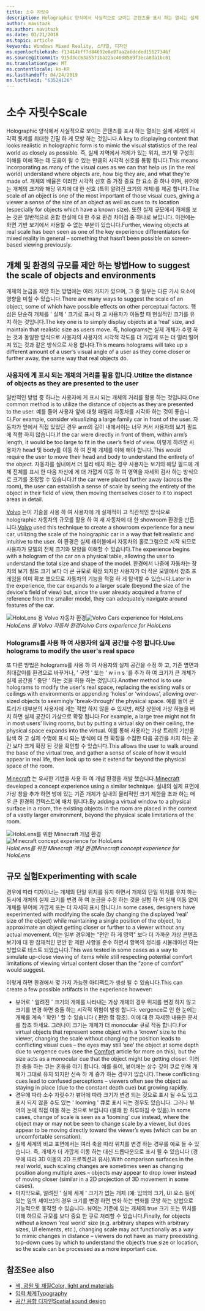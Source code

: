 ```yaml
---
title: 소수 자릿수
description: Holographic 양식에서 사실적으로 보이는 콘텐츠를 표시 하는 열쇠는 실제 세계의 시각적 통계를 최대한 긴밀 하 게 모방 하는 것입니다.
author: mavitazk
ms.author: mavitazk
ms.date: 03/21/2018
ms.topic: article
keywords: Windows Mixed Reality, 스타일, 디자인
ms.openlocfilehash: f13414bff7d84692e8e87aa2abdcded15627346f
ms.sourcegitcommit: 915d3cc63a5571ba22ac4608589f3eca8da1bc81
ms.translationtype: MT
ms.contentlocale: ko-KR
ms.lasthandoff: 04/24/2019
ms.locfileid: "63524126"
---
```

# <a name="scale"></a><span data-ttu-id="dfd06-104">소수 자릿수</span><span class="sxs-lookup"><span data-stu-id="dfd06-104">Scale</span></span>

<span data-ttu-id="dfd06-105">Holographic 양식에서 사실적으로 보이는 콘텐츠를 표시 하는 열쇠는 실제 세계의 시각적 통계를 최대한 긴밀 하 게 모방 하는 것입니다.</span><span class="sxs-lookup"><span data-stu-id="dfd06-105">A key to displaying content that looks realistic in holographic form is to mimic the visual statistics of the real world as closely as possible.</span></span> <span data-ttu-id="dfd06-106">즉, 실제 지역에서 개체가 있는 위치, 크기 및 구성의 이해를 이해 하는 데 도움이 될 수 있는 만큼의 시각적 신호를 통합 합니다.</span><span class="sxs-lookup"><span data-stu-id="dfd06-106">This means incorporating as many of the visual cues as we can that help us (in the real world) understand where objects are, how big they are, and what they’re made of.</span></span> <span data-ttu-id="dfd06-107">개체의 배율은 이러한 시각적 신호 중 가장 중요 한 요소 중 하나 이며, 뷰어에는 개체의 크기와 해당 위치에 대 한 신호 (특히 알려진 크기의 개체)를 제공 합니다.</span><span class="sxs-lookup"><span data-stu-id="dfd06-107">The scale of an object is one of the most important of those visual cues, giving a viewer a sense of the size of an object as well as cues to its location (especially for objects which have a known size).</span></span> <span data-ttu-id="dfd06-108">또한 실제 규모에서 개체를 보는 것은 일반적으로 혼합 현실에 대 한 주요 환경 차이점 중 하나로 보입니다. 이전에는 화면 기반 보기에서 사용할 수 없는 부분이 있습니다.</span><span class="sxs-lookup"><span data-stu-id="dfd06-108">Further, viewing objects at real scale has been seen as one of the key experience differentiators for mixed reality in general – something that hasn’t been possible on screen-based viewing previously.</span></span>

## <a name="how-to-suggest-the-scale-of-objects-and-environments"></a><span data-ttu-id="dfd06-109">개체 및 환경의 규모를 제안 하는 방법</span><span class="sxs-lookup"><span data-stu-id="dfd06-109">How to suggest the scale of objects and environments</span></span>

<span data-ttu-id="dfd06-110">개체의 눈금을 제안 하는 방법에는 여러 가지가 있으며, 그 중 일부는 다른 가시 요소에 영향을 미칠 수 있습니다.</span><span class="sxs-lookup"><span data-stu-id="dfd06-110">There are many ways to suggest the scale of an object, some of which have possible effects on other perceptual factors.</span></span> <span data-ttu-id="dfd06-111">핵심은 단순히 개체를 ' 실제 ' 크기로 표시 하 고 사용자가 이동할 때 현실적인 크기를 유지 하는 것입니다.</span><span class="sxs-lookup"><span data-stu-id="dfd06-111">The key one is to simply display objects at a ‘real’ size, and maintain that realistic size as users move.</span></span> <span data-ttu-id="dfd06-112">즉, holograms는 실제 개체가 수행 하는 것과 동일한 방식으로 사용자의 사용자의 시각적 각도를 더 가깝게 또는 더 멀리 떨어져 있는 것과 같은 방식으로 사용 합니다.</span><span class="sxs-lookup"><span data-stu-id="dfd06-112">This means holograms will take up a different amount of a user’s visual angle of a user as they come closer or further away, the same way that real objects do.</span></span>

### <a name="utilize-the-distance-of-objects-as-they-are-presented-to-the-user"></a><span data-ttu-id="dfd06-113">사용자에 게 표시 되는 개체의 거리를 활용 합니다.</span><span class="sxs-lookup"><span data-stu-id="dfd06-113">Utilize the distance of objects as they are presented to the user</span></span>

<span data-ttu-id="dfd06-114">일반적인 방법 중 하나는 사용자에 게 표시 되는 개체의 거리를 활용 하는 것입니다.</span><span class="sxs-lookup"><span data-stu-id="dfd06-114">One common method is to utilize the distance of objects as they are presented to the user.</span></span> <span data-ttu-id="dfd06-115">예를 들어 사용자 앞에 대형 패밀리 자동차를 시각화 하는 것이 좋습니다.</span><span class="sxs-lookup"><span data-stu-id="dfd06-115">For example, consider visualizing a large family car in front of the user.</span></span> <span data-ttu-id="dfd06-116">자동차가 앞에서 직접 있었던 경우 arm의 길이 내에서이는 너무 커서 사용자의 보기 필드에 적합 하지 않습니다.</span><span class="sxs-lookup"><span data-stu-id="dfd06-116">If the car were directly in front of them, within arm’s length, it would be too large to fit in the user’s field of view.</span></span> <span data-ttu-id="dfd06-117">이렇게 하려면 사용자가 head 및 body를 이동 하 여 전체 개체를 이해 해야 합니다.</span><span class="sxs-lookup"><span data-stu-id="dfd06-117">This would require the user to move their head and body to understand the entirety of the object.</span></span> <span data-ttu-id="dfd06-118">자동차를 실내에서 더 멀리 배치 하는 경우 사용자는 보기의 해당 필드에 개체 전체를 표시 한 다음 자신에 게 더 가깝게 이동 하 여 영역을 자세히 검사 하는 방식으로 크기를 조정할 수 있습니다.</span><span class="sxs-lookup"><span data-stu-id="dfd06-118">If the car were placed further away (across the room), the user can establish a sense of scale by seeing the entirety of the object in their field of view, then moving themselves closer to it to inspect areas in detail.</span></span>

<span data-ttu-id="dfd06-119">[Volvo](https://www.youtube.com/watch?v=DilzwF90vec) 는이 기술을 사용 하 여 사용자에 게 실제적이 고 직관적인 방식으로 holographic 자동차의 규모를 활용 하 여 새 자동차에 대 한 showroom 환경을 만듭니다.</span><span class="sxs-lookup"><span data-stu-id="dfd06-119">[Volvo](https://www.youtube.com/watch?v=DilzwF90vec) used this technique to create a showroom experience for a new car, utilizing the scale of the holographic car in a way that felt realistic and intuitive to the user.</span></span> <span data-ttu-id="dfd06-120">이 환경은 실제 테이블에서 자동차의 홀로그램으로 시작 되므로 사용자가 모델의 전체 크기와 모양을 이해할 수 있습니다.</span><span class="sxs-lookup"><span data-stu-id="dfd06-120">The experience begins with a hologram of the car on a physical table, allowing the user to understand the total size and shape of the model.</span></span> <span data-ttu-id="dfd06-121">환경에서 나중에 자동차는 장치의 보기 필드 크기 보다 더 큰 규모로 확장 되지만 사용자가 더 작은 모델에서 참조 프레임을 이미 확보 했으므로 자동차의 기능을 적절 하 게 탐색할 수 있습니다.</span><span class="sxs-lookup"><span data-stu-id="dfd06-121">Later in the experience, the car expands to a larger scale (beyond the size of the device's field of view) but, since the user already acquired a frame of reference from the smaller model, they can adequately navigate around features of the car.</span></span>

<span data-ttu-id="dfd06-122">![HoloLens 용 Volvo 자동차 환경](images/volvo-cars-microsoft-hololens-experience01-640px.jpg)</span><span class="sxs-lookup"><span data-stu-id="dfd06-122">![Volvo Cars experience for HoloLens](images/volvo-cars-microsoft-hololens-experience01-640px.jpg)</span></span><br>
<span data-ttu-id="dfd06-123">*HoloLens 용 Volvo 자동차 환경*</span><span class="sxs-lookup"><span data-stu-id="dfd06-123">*Volvo Cars experience for HoloLens*</span></span>

### <a name="use-holograms-to-modify-the-users-real-space"></a><span data-ttu-id="dfd06-124">Holograms를 사용 하 여 사용자의 실제 공간을 수정 합니다.</span><span class="sxs-lookup"><span data-stu-id="dfd06-124">Use holograms to modify the user's real space</span></span>

<span data-ttu-id="dfd06-125">또 다른 방법은 holograms를 사용 하 여 사용자의 실제 공간을 수정 하 고, 기존 옆면과 최대값이를 환경으로 바꾸거나, ' 구멍 ' 또는 ' w i n s '를 추가 하 여 크기가 큰 개체가 실제 공간을 ' 중단 ' 하는 것을 허용 하는 것입니다.</span><span class="sxs-lookup"><span data-stu-id="dfd06-125">Another method is to use holograms to modify the user's real space, replacing the existing walls or ceilings with environments or appending ‘holes’ or ‘windows’, allowing over-sized objects to seemingly 'break-through' the physical space.</span></span> <span data-ttu-id="dfd06-126">예를 들어 큰 트리가 대부분의 사용자에 게는 적합 하지 않을 수 있지만, 해당 상한에 가상 하늘을 배치 하면 실제 공간이 가상으로 확장 됩니다.</span><span class="sxs-lookup"><span data-stu-id="dfd06-126">For example, a large tree might not fit in most users’ living rooms, but by putting a virtual sky on their ceiling, the physical space expands into the virtual.</span></span> <span data-ttu-id="dfd06-127">이를 통해 사용자는 가상 트리의 기반을 탐색 하 고 실제 수명에 표시 되는 방식에 대 한 확장을 수집한 다음 공간을 차지 하는 공간 보다 크게 확장 된 것을 확인할 수 있습니다.</span><span class="sxs-lookup"><span data-stu-id="dfd06-127">This allows the user to walk around the base of the virtual tree, and gather a sense of scale of how it would appear in real life, then look up to see it extend far beyond the physical space of the room.</span></span>

<span data-ttu-id="dfd06-128">[Minecraft](https://minecraft.net/) 는 유사한 기법을 사용 하 여 개념 환경을 개발 했습니다.</span><span class="sxs-lookup"><span data-stu-id="dfd06-128">[Minecraft](https://minecraft.net/) developed a concept experience using a similar technique.</span></span> <span data-ttu-id="dfd06-129">실내의 실제 표면에 가상 창을 추가 하면 방에 있는 기존 개체가 실내의 물리적인 크기 제한을 초과 하는 매우 큰 환경의 컨텍스트에 배치 됩니다.</span><span class="sxs-lookup"><span data-stu-id="dfd06-129">By adding a virtual window to a physical surface in a room, the existing objects in the room are placed in the context of a vastly larger environment, beyond the physical scale limitations of the room.</span></span>

<span data-ttu-id="dfd06-130">![HoloLens를 위한 Minecraft 개념 환경](images/800px-minecraftwindow-640px.jpg)</span><span class="sxs-lookup"><span data-stu-id="dfd06-130">![Minecraft concept experience for HoloLens](images/800px-minecraftwindow-640px.jpg)</span></span><br>
<span data-ttu-id="dfd06-131">*HoloLens를 위한 Minecraft 개념 환경*</span><span class="sxs-lookup"><span data-stu-id="dfd06-131">*Minecraft concept experience for HoloLens*</span></span>

## <a name="experimenting-with-scale"></a><span data-ttu-id="dfd06-132">규모 실험</span><span class="sxs-lookup"><span data-stu-id="dfd06-132">Experimenting with scale</span></span>

<span data-ttu-id="dfd06-133">경우에 따라 디자이너는 개체의 단일 위치를 유지 하면서 개체의 단일 위치를 유지 하는 동시에 개체의 실제 크기를 변경 하 여 눈금을 수정 하는 것을 실험 하 여 실제 이동 없이 개체를 뷰어에 가깝게 또는 더 자세히 표시 합니다.</span><span class="sxs-lookup"><span data-stu-id="dfd06-133">In some cases, designers have experimented with modifying the scale (by changing the displayed ‘real’ size of the object) while maintaining a single position of the object, to approximate an object getting closer or further to a viewer without any actual movement.</span></span> <span data-ttu-id="dfd06-134">이는 일부 경우에는 "편안 하 게 영역" 보다 더 가까운 가상 콘텐츠 보기에 대 한 잠재적인 편안 한 제한 사항을 준수 하면서 항목의 정리를 시뮬레이션 하는 방법으로 테스트 되었습니다.</span><span class="sxs-lookup"><span data-stu-id="dfd06-134">This was tested in some cases as a way to simulate up-close viewing of items while still respecting potential comfort limitations of viewing virtual content closer than the “zone of comfort” would suggest.</span></span>

<span data-ttu-id="dfd06-135">이렇게 하면 환경에서 몇 가지 가능한 아티팩트가 생성 될 수 있습니다.</span><span class="sxs-lookup"><span data-stu-id="dfd06-135">This can create a few possible artifacts in the experience however:</span></span>
* <span data-ttu-id="dfd06-136">뷰어로 ' 알려진 ' 크기의 개체를 나타내는 가상 개체의 경우 위치를 변경 하지 않고 크기를 변경 하면 충돌 하는 시각적 위험이 발생 합니다. vergence로 인 한 눈에는 개체를 계속 ' 확인 ' 할 수 있습니다 ( [편안](comfort.md) 함 참조). 이에 대 한 자세한 내용은 문서를 참조 하세요. 그러나이 크기는 개체가 더 monocular 큐로 작동 합니다.</span><span class="sxs-lookup"><span data-stu-id="dfd06-136">For virtual objects that represent some object with a ‘known’ size to the viewer, changing the scale without changing the position leads to conflicting visual cues – the eyes may still ‘see’ the object at some depth due to vergence cues (see the [Comfort](comfort.md) article for more on this), but the size acts as a monocular cue that the object might be getting closer.</span></span> <span data-ttu-id="dfd06-137">이러한 충돌 하는 큐는 혼동을 야기 합니다. 예를 들어, 뷰어에는 상수 깊이 큐로 인해 개체가 그대로 유지 되지만 신속 하 게 증가 하는 경우가 많습니다.</span><span class="sxs-lookup"><span data-stu-id="dfd06-137">These conflicting cues lead to confused perceptions – viewers often see the object as staying in place (due to the constant depth cue) but growing rapidly.</span></span>
* <span data-ttu-id="dfd06-138">경우에 따라 소수 자릿수가 뷰어에 따라 크기가 변경 되는 것으로 표시 될 수도 있고 표시 되지 않을 수도 있는 ' looming ' 큐로 표시 되는 경우도 있습니다. 그러나 뷰어의 눈에 직접 이동 하는 것으로 보입니다 (불쾌 한 하루아침 수 있음).</span><span class="sxs-lookup"><span data-stu-id="dfd06-138">In some cases, change of scale is seen as a ‘looming’ cue instead, where the object may or may not be seen to change scale by a viewer, but does appear to be moving directly toward the viewer’s eyes (which can be an uncomfortable sensation).</span></span>
* <span data-ttu-id="dfd06-139">실제 세계의 비교 표면에서는 여러 축을 따라 위치를 변경 하는 경우를 예로 들 수 있습니다. 즉, 개체가 더 가깝게 이동 하는 대신 드롭다운으로 표시 될 수 있습니다 (경우에 따라 3D 이동의 2D 프로젝션과 유사).</span><span class="sxs-lookup"><span data-stu-id="dfd06-139">With comparison surfaces in the real world, such scaling changes are sometimes seen as changing position along multiple axes – objects may appear to drop lower instead of moving closer (similar in a 2D projection of 3D movement in some cases).</span></span>
* <span data-ttu-id="dfd06-140">마지막으로, 알려진 ' 실제 세계 ' 크기가 없는 개체 (예: 임의의 크기, UI 요소 등이 있는 임의 셰이프)의 경우 크기를 변경 하면 변화 하는 변화를 모방 하는 방법으로 기능적으로 동작할 수 있습니다. 뷰어는 기존에 있는 개체의 true 크기 또는 위치를 이해 하므로 규모를 보다 중요 한 큐로 처리할 수 있습니다.</span><span class="sxs-lookup"><span data-stu-id="dfd06-140">Finally, for objects without a known ‘real world’ size (e.g. arbitrary shapes with arbitrary sizes, UI elements, etc.), changing scale may act functionally as a way to mimic changes in distance – viewers do not have as many preexisting top-down cues by which to understand the object’s true size or location, so the scale can be processed as a more important cue.</span></span>

## <a name="see-also"></a><span data-ttu-id="dfd06-141">참조</span><span class="sxs-lookup"><span data-stu-id="dfd06-141">See also</span></span>
* [<span data-ttu-id="dfd06-142">색, 광원 및 재질</span><span class="sxs-lookup"><span data-stu-id="dfd06-142">Color, light and materials</span></span>](color,-light-and-materials.md)
* [<span data-ttu-id="dfd06-143">입력 체계</span><span class="sxs-lookup"><span data-stu-id="dfd06-143">Typography</span></span>](typography.md)
* [<span data-ttu-id="dfd06-144">공간 음향 디자인</span><span class="sxs-lookup"><span data-stu-id="dfd06-144">Spatial sound design</span></span>](spatial-sound-design.md)
